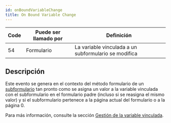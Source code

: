 ```yaml
---
id: onBoundVariableChange
title: On Bound Variable Change
---
```


| Code | Puede ser llamado por | Definición                                           |
| ---- | --------------------- | ---------------------------------------------------- |
| 54   | Formulario            | La variable vinculada a un subformulario se modifica |

## Descripción

Este evento se genera en el contexto del método formulario de un [subformulario](FormObjects/subform_overview.md) tan pronto como se asigna un valor a la variable vinculada con el subformulario en el formulario padre (incluso si se reasigna el mismo valor) y si el subformulario pertenece a la página actual del formulario o a la página 0.

Para más información, consulte la sección [Gestión de la variable vinculada](FormObjects/subform_overview.md#using-the-bound-variable-or-expression).